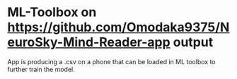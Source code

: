 # ML-Toolbox on https://github.com/Omodaka9375/NeuroSky-Mind-Reader-app output

App is producing a .csv on a phone that can be loaded in ML toolbox to further train the model.
